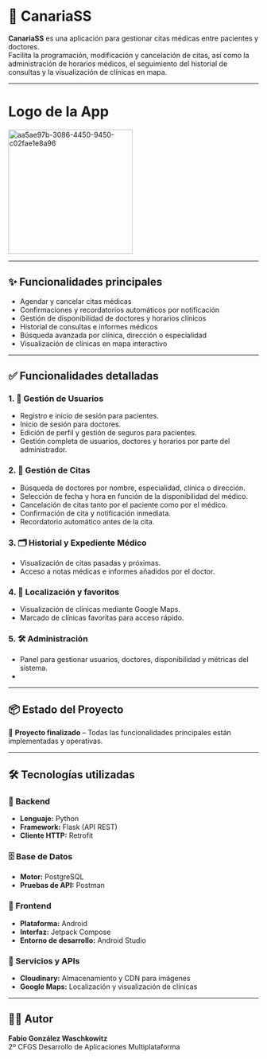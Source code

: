 # 🏥 CanariaSS

**CanariaSS** es una aplicación para gestionar citas médicas entre pacientes y doctores.  
Facilita la programación, modificación y cancelación de citas, así como la administración de horarios médicos, el seguimiento del historial de consultas y la visualización de clínicas en mapa.

---

# Logo de la App
<img src="https://github.com/user-attachments/assets/fcbc1321-a83c-42d1-8a0a-cfdd8edc9c26" alt="aa5ae97b-3086-4450-9450-c02fae1e8a96" width="250"/>

---

## ✨ Funcionalidades principales

- Agendar y cancelar citas médicas  
- Confirmaciones y recordatorios automáticos por notificación  
- Gestión de disponibilidad de doctores y horarios clínicos  
- Historial de consultas e informes médicos  
- Búsqueda avanzada por clínica, dirección o especialidad  
- Visualización de clínicas en mapa interactivo

---

## ✅ Funcionalidades detalladas

### 1. 👤 Gestión de Usuarios
- Registro e inicio de sesión para pacientes.
- Inicio de sesión para doctores.
- Edición de perfil y gestión de seguros para pacientes.
- Gestión completa de usuarios, doctores y horarios por parte del administrador.

### 2. 📅 Gestión de Citas
- Búsqueda de doctores por nombre, especialidad, clínica o dirección.
- Selección de fecha y hora en función de la disponibilidad del médico.
- Cancelación de citas tanto por el paciente como por el médico.
- Confirmación de cita y notificación inmediata.
- Recordatorio automático antes de la cita.

### 3. 🗂️ Historial y Expediente Médico
- Visualización de citas pasadas y próximas.
- Acceso a notas médicas e informes añadidos por el doctor.

### 4. 🧭 Localización y favoritos
- Visualización de clínicas mediante Google Maps.
- Marcado de clínicas favoritas para acceso rápido.

### 5. 🛠️ Administración
- Panel para gestionar usuarios, doctores, disponibilidad y métricas del sistema.
- 
---

## 📦 Estado del Proyecto

📌 **Proyecto finalizado** – Todas las funcionalidades principales están implementadas y operativas.

---

## 🛠️ Tecnologías utilizadas

### 🧠 Backend
- **Lenguaje:** Python  
- **Framework:** Flask (API REST)  
- **Cliente HTTP:** Retrofit

### 🗄️ Base de Datos
- **Motor:** PostgreSQL  
- **Pruebas de API:** Postman

### 📱 Frontend
- **Plataforma:** Android  
- **Interfaz:** Jetpack Compose  
- **Entorno de desarrollo:** Android Studio

### 🔔 Servicios y APIs
- **Cloudinary:** Almacenamiento y CDN para imágenes  
- **Google Maps:** Localización y visualización de clínicas  

---

## 👨‍💻 Autor

**Fabio González Waschkowitz**  
2º CFGS Desarrollo de Aplicaciones Multiplataforma  
